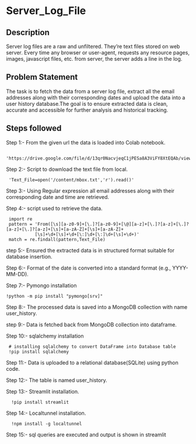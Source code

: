 # Server_Log_File

## Description

Server log files are a raw and unfiltered. They’re text files stored on web server. Every time any browser or user-agent, 
requests any resource pages, images, javascript files, etc. from server, the server adds a line in the log.

## Problem Statement

The task is to fetch the data from a server log file, extract all the email addresses along with their corresponding dates
and upload the data into a user history database.The goal is to ensure extracted data is clean, accurate and accessible for
further analysis and historical tracking.

## Steps followed

Step 1:-  From the given url the data is loaded into Colab notebook.

     'https://drive.google.com/file/d/13qr0NacvjeqC1jPESa8A3ViFY8XtEQAb/view'  

Step 2:-  Script to download the text file from local.

     'Text_File=open('/content/mbox.txt','r').read()'

Step 3:-  Using Regular expression all email addresses along with their corresponding date and time are retrieved.

Step 4:-  script used to retrieve the data.

     import re
     pattern = 'From([\s][a-z0-9]+[\.]?[a-z0-9]+[\@][a-z]+[\.]?[a-z]+[\.]?[a-z]+[\.]?[a-z]+[\s]+[a-zA-Z]+[\s]+[a-zA-Z]+ 
               [\s]+\d+[\s]+\d+[\:]\d+[\:]\d+[\s]+\d+)'
     match = re.findall(pattern,Text_File)

step 5:-  Ensured the extracted data is in structured format suitable for database insertion.

Step 6:-  Format of the date is converted into a standard format (e.g., YYYY-MM-DD).

Step 7:-  Pymongo installation 

    !python -m pip install "pymongo[srv]"
  
Step 8:-  The processed data is saved into a MongoDB collection with name user_history.

step 9:-  Data is fetched back from MongoDB collection into dataframe.

Step 10:- sqlalchemy installation

     # installing sqlalchemy to convert DataFrame into Database table
     !pip install sqlalchemy
       
Step 11:- Data is uploaded to a relational database(SQLite) using python code.

Step 12:- The table is named user_history.

Step 13:- Streamlit installation.

      !pip install streamlit

Step 14:- Localtunnel installation.

      !npm install -g localtunnel

Step 15:- sql queries are executed and output is shown in streamlit




